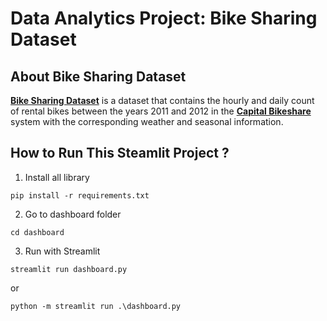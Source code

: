 # Data Analytics Project: Bike Sharing Dataset

## About Bike Sharing Dataset

[**Bike Sharing Dataset**](https://www.kaggle.com/datasets/lakshmi25npathi/bike-sharing-dataset) is a dataset that contains the hourly and daily count of rental bikes between the years 2011 and 2012 in the [**Capital Bikeshare**](https://capitalbikeshare.com) system with the corresponding weather and seasonal information.

## How to Run This Steamlit Project ?

1. Install all library

```
pip install -r requirements.txt
```

2. Go to dashboard folder

```
cd dashboard
```

3. Run with Streamlit

```
streamlit run dashboard.py
```

or

```
python -m streamlit run .\dashboard.py
```

